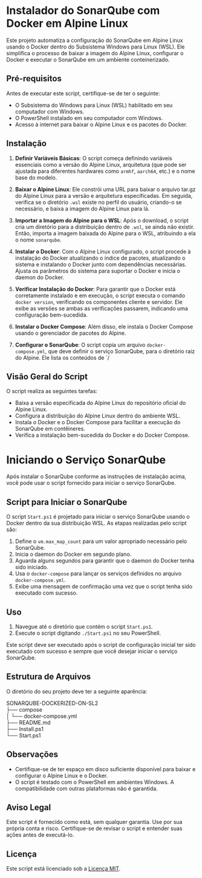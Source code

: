# Instalador do SonarQube com Docker em Alpine Linux

Este projeto automatiza a configuração do SonarQube em Alpine Linux usando o Docker dentro do Subsistema Windows para Linux (WSL). Ele simplifica o processo de baixar a imagem do Alpine Linux, configurar o Docker e executar o SonarQube em um ambiente conteinerizado.

## Pré-requisitos

Antes de executar este script, certifique-se de ter o seguinte:

- O Subsistema do Windows para Linux (WSL) habilitado em seu computador com Windows.
- O PowerShell instalado em seu computador com Windows.
- Acesso à internet para baixar o Alpine Linux e os pacotes do Docker.

## Instalação

1. **Definir Variáveis Básicas**: O script começa definindo variáveis essenciais como a versão do Alpine Linux, arquitetura (que pode ser ajustada para diferentes hardwares como `armhf`, `aarch64`, etc.) e o nome base do modelo.

2. **Baixar o Alpine Linux**: Ele constrói uma URL para baixar o arquivo tar.gz do Alpine Linux para a versão e arquitetura especificadas. Em seguida, verifica se o diretório `.wsl` existe no perfil do usuário, criando-o se necessário, e baixa a imagem do Alpine Linux para lá.

3. **Importar a Imagem do Alpine para o WSL**: Após o download, o script cria um diretório para a distribuição dentro de `.wsl`, se ainda não existir. Então, importa a imagem baixada do Alpine para o WSL, atribuindo a ela o nome `sonarqube`.

4. **Instalar o Docker**: Com o Alpine Linux configurado, o script procede à instalação do Docker atualizando o índice de pacotes, atualizando o sistema e instalando o Docker junto com dependências necessárias. Ajusta os parâmetros do sistema para suportar o Docker e inicia o daemon do Docker.

5. **Verificar Instalação do Docker**: Para garantir que o Docker está corretamente instalado e em execução, o script executa o comando `docker version`, verificando os componentes cliente e servidor. Ele exibe as versões se ambas as verificações passarem, indicando uma configuração bem-sucedida.

6. **Instalar o Docker Compose**: Além disso, ele instala o Docker Compose usando o gerenciador de pacotes do Alpine.

7. **Configurar o SonarQube**: O script copia um arquivo `docker-compose.yml`, que deve definir o serviço SonarQube, para o diretório raiz do Alpine. Ele lista os conteúdos de `/

## Visão Geral do Script

O script realiza as seguintes tarefas:

- Baixa a versão especificada do Alpine Linux do repositório oficial do Alpine Linux.
- Configura a distribuição do Alpine Linux dentro do ambiente WSL.
- Instala o Docker e o Docker Compose para facilitar a execução do SonarQube em contêineres.
- Verifica a instalação bem-sucedida do Docker e do Docker Compose.

# Iniciando o Serviço SonarQube

Após instalar o SonarQube conforme as instruções de instalação acima, você pode usar o script fornecido para iniciar o serviço SonarQube.

## Script para Iniciar o SonarQube

O script `Start.ps1` é projetado para iniciar o serviço SonarQube usando o Docker dentro da sua distribuição WSL. As etapas realizadas pelo script são:

1. Define o `vm.max_map_count` para um valor apropriado necessário pelo SonarQube.
2. Inicia o daemon do Docker em segundo plano.
3. Aguarda alguns segundos para garantir que o daemon do Docker tenha sido iniciado.
4. Usa o `docker-compose` para lançar os serviços definidos no arquivo `docker-compose.yml`.
5. Exibe uma mensagem de confirmação uma vez que o script tenha sido executado com sucesso.

## Uso

1. Navegue até o diretório que contém o script `Start.ps1`.
2. Execute o script digitando `./Start.ps1` no seu PowerShell.

Este script deve ser executado após o script de configuração inicial ter sido executado com sucesso e sempre que você desejar iniciar o serviço SonarQube.


## Estrutura de Arquivos

O diretório do seu projeto deve ter a seguinte aparência:

SONARQUBE-DOCKERIZED-ON-SL2 <br />
├── compose <br />
│ └── docker-compose.yml <br />
├── README.md <br />
├── Install.ps1 <br />
└── Start.ps1 <br />

## Observações

- Certifique-se de ter espaço em disco suficiente disponível para baixar e configurar o Alpine Linux e o Docker.
- O script é testado com o PowerShell em ambientes Windows. A compatibilidade com outras plataformas não é garantida.

## Aviso Legal

Este script é fornecido como está, sem qualquer garantia. Use por sua própria conta e risco. Certifique-se de revisar o script e entender suas ações antes de executá-lo.

## Licença

Este script está licenciado sob a [Licença MIT](LICENSE).


